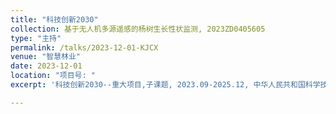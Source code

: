 ```yaml
---
title: "科技创新2030"
collection: 基于无人机多源遥感的杨树生长性状监测, 2023ZD0405605
type: "主持"
permalink: /talks/2023-12-01-KJCX
venue: "智慧林业"
date: 2023-12-01
location: "项目号: "
excerpt: '科技创新2030--重大项目,子课题, 2023.09-2025.12, 中华人民共和国科学技术部'

---
```


